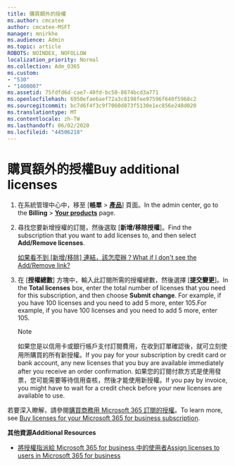 ```yaml
---
title: 購買額外的授權
ms.author: cmcatee
author: cmcatee-MSFT
manager: mnirkhe
ms.audience: Admin
ms.topic: article
ROBOTS: NOINDEX, NOFOLLOW
localization_priority: Normal
ms.collection: Adm_O365
ms.custom:
- "530"
- "1400007"
ms.assetid: 75fdfd6d-cae7-40fd-bc50-8674bcd3a771
ms.openlocfilehash: 6950efae6aef72a3c8198fee97596f640f5968c2
ms.sourcegitcommit: bc7d6f4f3c9f7060d073f5130e1ec856e248d020
ms.translationtype: MT
ms.contentlocale: zh-TW
ms.lasthandoff: 06/02/2020
ms.locfileid: "44506218"
---
```

# <a name="buy-additional-licenses"></a><span data-ttu-id="431bc-102">購買額外的授權</span><span class="sxs-lookup"><span data-stu-id="431bc-102">Buy additional licenses</span></span>

1. <span data-ttu-id="431bc-103">在系統管理中心中，移至 [**帳單** \> **[產品](https://go.microsoft.com/fwlink/p/?linkid=842054)**] 頁面。</span><span class="sxs-lookup"><span data-stu-id="431bc-103">In the admin center, go to the **Billing** \> **[Your products](https://go.microsoft.com/fwlink/p/?linkid=842054)** page.</span></span>

2. <span data-ttu-id="431bc-104">尋找您要新增授權的訂閱，然後選取 [**新增/移除授權**]。</span><span class="sxs-lookup"><span data-stu-id="431bc-104">Find the subscription that you want to add licenses to, and then select **Add/Remove licenses**.</span></span>

    <span data-ttu-id="431bc-105">[如果看不到 [新增/移除] 連結，該怎麼辦？](https://docs.microsoft.com/microsoft-365/commerce/licenses/buy-licenses)</span><span class="sxs-lookup"><span data-stu-id="431bc-105">[What if I don't see the Add/Remove link?](https://docs.microsoft.com/microsoft-365/commerce/licenses/buy-licenses)</span></span>

3. <span data-ttu-id="431bc-106">在 [**授權總數**] 方塊中，輸入此訂閱所需的授權總數，然後選擇 [**提交變更**]。</span><span class="sxs-lookup"><span data-stu-id="431bc-106">In the **Total licenses** box, enter the total number of licenses that you need for this subscription, and then choose **Submit change**.</span></span> <span data-ttu-id="431bc-107">For example, if you have 100 licenses and you need to add 5 more, enter 105.</span><span class="sxs-lookup"><span data-stu-id="431bc-107">For example, if you have 100 licenses and you need to add 5 more, enter 105.</span></span>

    > [!NOTE]
    > <span data-ttu-id="431bc-108">如果您是以信用卡或銀行帳戶支付訂閱費用，在收到訂單確認後，就可立刻使用所購買的所有新授權。</span><span class="sxs-lookup"><span data-stu-id="431bc-108">If you pay for your subscription by credit card or bank account, any new licenses that you buy are available immediately after you receive an order confirmation.</span></span> <span data-ttu-id="431bc-109">如果您的訂閱付款方式是使用發票，您可能需要等待信用查核，然後才能使用新授權。</span><span class="sxs-lookup"><span data-stu-id="431bc-109">If you pay by invoice, you might have to wait for a credit check before your new licenses are available to use.</span></span>

<span data-ttu-id="431bc-110">若要深入瞭解，請參閱[購買商務用 Microsoft 365 訂閱的授權](https://docs.microsoft.com/microsoft-365/commerce/licenses/buy-licenses)。</span><span class="sxs-lookup"><span data-stu-id="431bc-110">To learn more, see [Buy licenses for your Microsoft 365 for business subscription](https://docs.microsoft.com/microsoft-365/commerce/licenses/buy-licenses).</span></span>  

<span data-ttu-id="431bc-111">**其他資源**</span><span class="sxs-lookup"><span data-stu-id="431bc-111">**Additional Resources**</span></span>

- [<span data-ttu-id="431bc-112">將授權指派給 Microsoft 365 for business 中的使用者</span><span class="sxs-lookup"><span data-stu-id="431bc-112">Assign licenses to users in Microsoft 365 for business</span></span>](https://docs.microsoft.com/microsoft-365/admin/add-users/add-users)